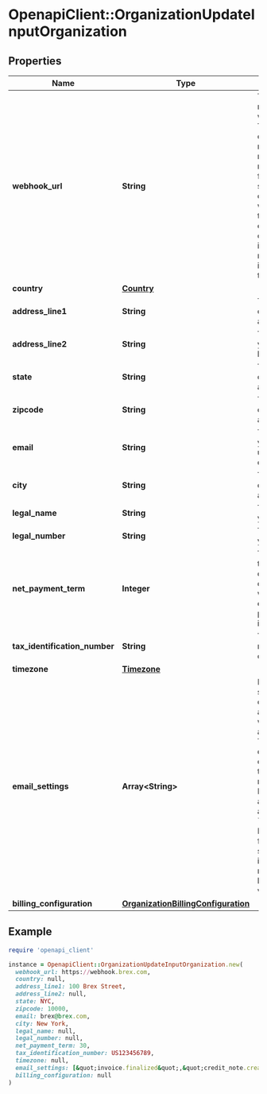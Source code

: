 # OpenapiClient::OrganizationUpdateInputOrganization

## Properties

| Name | Type | Description | Notes |
| ---- | ---- | ----------- | ----- |
| **webhook_url** | **String** | The URL of your newest updated webhook endpoint. This URL allows your organization to receive important messages, notifications, or data from the Lago system. By configuring your webhook endpoint to this URL, you can ensure that your organization stays informed and receives relevant information in a timely manner. | [optional] |
| **country** | [**Country**](Country.md) |  | [optional] |
| **address_line1** | **String** | The first line of your organization’s billing address. | [optional] |
| **address_line2** | **String** | The second line of your organization’s billing address. | [optional] |
| **state** | **String** | The state of your organization’s billing address. | [optional] |
| **zipcode** | **String** | The zipcode of your organization’s billing address. | [optional] |
| **email** | **String** | The email address of your organization used to bill your customers. | [optional] |
| **city** | **String** | The city of your organization’s billing address. | [optional] |
| **legal_name** | **String** | The legal name of your organization. | [optional] |
| **legal_number** | **String** | The legal number of your organization. | [optional] |
| **net_payment_term** | **Integer** | The net payment term, expressed in days, specifies the duration within which a customer is expected to remit payment after the invoice is finalized. | [optional] |
| **tax_identification_number** | **String** | The tax identification number of your organization. | [optional] |
| **timezone** | [**Timezone**](Timezone.md) |  | [optional] |
| **email_settings** | **Array&lt;String&gt;** | Represents the email settings of the organization. It allows you to define which documents are sent by email. The field value determines the types of documents that trigger email notifications. Possible values for are &#x60;invoice.finalized&#x60; and &#x60;credit_note.created&#x60;. By configuring this field, you can specify whether invoices, credit notes, or both should be sent to recipients via email. | [optional] |
| **billing_configuration** | [**OrganizationBillingConfiguration**](OrganizationBillingConfiguration.md) |  | [optional] |

## Example

```ruby
require 'openapi_client'

instance = OpenapiClient::OrganizationUpdateInputOrganization.new(
  webhook_url: https://webhook.brex.com,
  country: null,
  address_line1: 100 Brex Street,
  address_line2: null,
  state: NYC,
  zipcode: 10000,
  email: brex@brex.com,
  city: New York,
  legal_name: null,
  legal_number: null,
  net_payment_term: 30,
  tax_identification_number: US123456789,
  timezone: null,
  email_settings: [&quot;invoice.finalized&quot;,&quot;credit_note.created&quot;],
  billing_configuration: null
)
```

